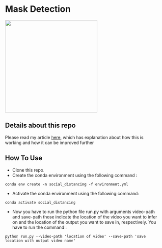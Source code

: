 # Mask Detection

<img src="gif/output.gif" width="300"/> 

## Details about this repo

Please read my article [here](https://medium.com/p/b30f138b0bc3/edit), which has explanation about how this is working and how it can be improved further

## How To Use
* Clone this repo.
* Create the conda environment using the following command :
```
conda env create -n social_distancing -f environment.yml
```
* Activate the conda environment using the following command:
```
conda activate social_distancing
```
* Now you have to run the python file run.py with arguments video-path and save-path those indicate the location of the video you want to infer on and the location of the output you want to save in, respectively. You have to run the command :
```
python run.py --video-path 'location of video' --save-path 'save location with output video name'

```
